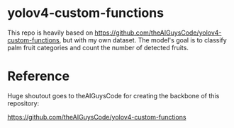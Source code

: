 # yolov4-custom-functions

This repo is heavily based on https://github.com/theAIGuysCode/yolov4-custom-functions, but with my own dataset.
The model's goal is to classify palm fruit categories and count the number of detected fruits.

# Reference

Huge shoutout goes to theAIGuysCode for creating the backbone of this repository:

https://github.com/theAIGuysCode/yolov4-custom-functions
